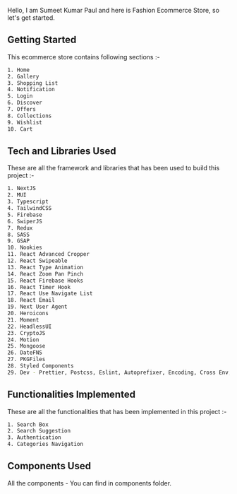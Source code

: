 Hello, I am Sumeet Kumar Paul and here is Fashion Ecommerce Store, so let's get started.

## Getting Started

This ecommerce store contains following sections :-

```bash
1. Home
2. Gallery
3. Shopping List
4. Notification
5. Login
6. Discover
7. Offers
8. Collections
9. Wishlist
10. Cart
```

## Tech and Libraries Used

These are all the framework and libraries that has been used to build this project :-

```bash
1. NextJS
2. MUI
3. Typescript
4. TailwindCSS
5. Firebase
6. SwiperJS
7. Redux
8. SASS
9. GSAP
10. Nookies
11. React Advanced Cropper
12. React Swipeable
13. React Type Animation
14. React Zoom Pan Pinch
15. React Firebase Hooks
16. React Timer Hook
17. React Use Navigate List
18. React Email
19. Next User Agent
20. Heroicons
21. Moment
22. HeadlessUI
23. CryptoJS
24. Motion
25. Mongoose
26. DateFNS
27. PKGFiles
28. Styled Components
29. Dev - Prettier, Postcss, Eslint, Autoprefixer, Encoding, Cross Env, Next bundle Analyzer
```

## Functionalities Implemented

These are all the functionalities that has been implemented in this project :-

```bash
1. Search Box
2. Search Suggestion
3. Authentication
4. Categories Navigation
```

## Components Used

All the components - You can find in components folder.
